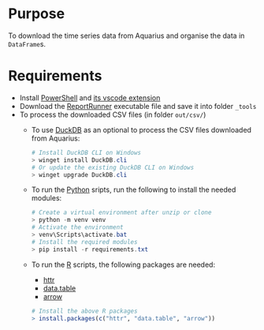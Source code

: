 # Purpose

To download the time series data from Aquarius and organise the data in `DataFrame`s.

# Requirements

- Install [PowerShell](https://www.microsoft.com/store/productId/9MZ1SNWT0N5D?ocid=pdpshare) and [its vscode extension](https://marketplace.visualstudio.com/items?itemName=ms-vscode.PowerShell)
- Download the [ReportRunner](https://github.com/AquaticInformatics/getting-started/releases/ReportRunner) executable file and save it into folder `_tools`
- To process the downloaded CSV files (in folder `out/csv/`)
    - To use [DuckDB](https://duckdb.org) as an optional to process the CSV files downloaded from Aquarius:
      ```powershell
      # Install DuckDB CLI on Windows
      > winget install DuckDB.cli
      # Or update the existing DuckDB CLI on Windows
      > winget upgrade DuckDB.cli
      ```
    - To run the [Python](https://www.microsoft.com/store/productId/9NRWMJP3717K?ocid=pdpshare) sripts, run the following to install the needed modules:
      ```powershell
      # Create a virtual environment after unzip or clone
      > python -m venv venv
      # Activate the environment
      > venv\Scripts\activate.bat
      # Install the required modules
      > pip install -r requirements.txt
      ```
    - To run the [R](https://cran.r-project.org/) scripts, the following packages are needed:
      - [httr](https://cran.r-project.org/web/packages/httr/index.html)
      - [data.table](https://cran.r-project.org/web/packages/data.table/index.html)
      - [arrow](https://cran.r-project.org/web/packages/arrow/index.html)

      ```r
      # Install the above R packages
      > install.packages(c("httr", "data.table", "arrow"))
      ```
